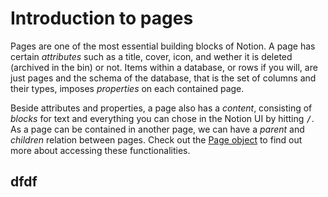 # Introduction to pages

Pages are one of the most essential building blocks of Notion.
A page has certain *attributes* such as a title, cover, icon, and wether it is deleted
(archived in the bin) or not.
Items within a database, or rows if you will, are just pages and the schema of the database,
that is the set of columns and their types, imposes *properties* on each contained page.

Beside attributes and properties, a page also has a *content*, consisting of *blocks* for text
and everything you can chose in the Notion UI by hitting <kbd>/</kbd>. As a page can be contained
in another page, we can have a *parent* and *children* relation between pages.
Check out the [Page object] to find out more about accessing these functionalities.

## dfdf



[Page object]: ../../reference/ultimate_notion/page/#ultimate_notion.page.Page
